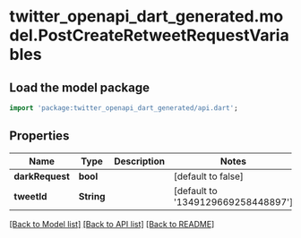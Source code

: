 # twitter_openapi_dart_generated.model.PostCreateRetweetRequestVariables

## Load the model package
```dart
import 'package:twitter_openapi_dart_generated/api.dart';
```

## Properties
Name | Type | Description | Notes
------------ | ------------- | ------------- | -------------
**darkRequest** | **bool** |  | [default to false]
**tweetId** | **String** |  | [default to '1349129669258448897']

[[Back to Model list]](../README.md#documentation-for-models) [[Back to API list]](../README.md#documentation-for-api-endpoints) [[Back to README]](../README.md)


